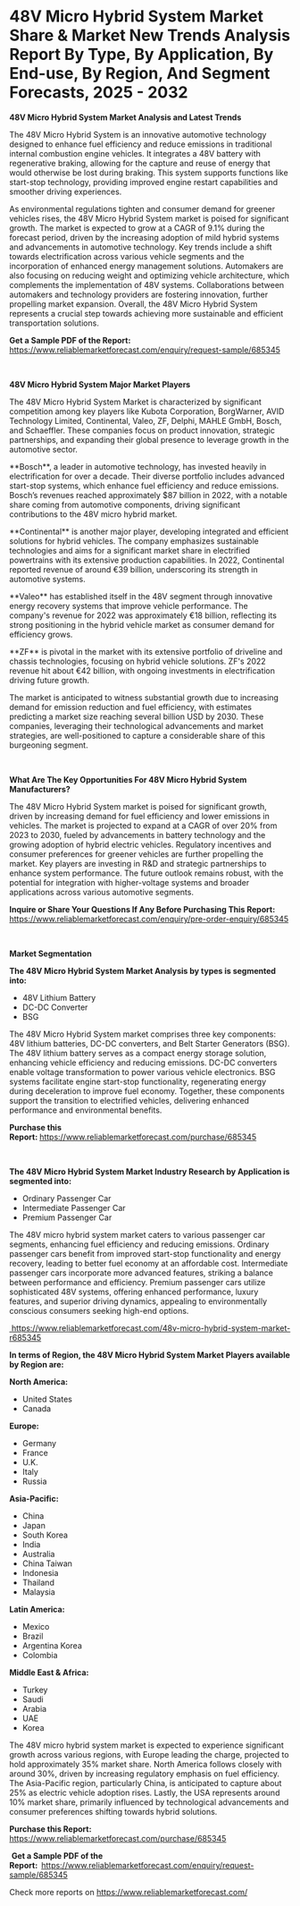 <p><h1>48V Micro Hybrid System Market Share & Market New Trends Analysis Report By Type, By Application, By End-use, By Region, And Segment Forecasts, 2025 - 2032</h1></p><p><strong>48V Micro Hybrid System Market Analysis and Latest Trends</strong></p>
<p><p>The 48V Micro Hybrid System is an innovative automotive technology designed to enhance fuel efficiency and reduce emissions in traditional internal combustion engine vehicles. It integrates a 48V battery with regenerative braking, allowing for the capture and reuse of energy that would otherwise be lost during braking. This system supports functions like start-stop technology, providing improved engine restart capabilities and smoother driving experiences. </p><p>As environmental regulations tighten and consumer demand for greener vehicles rises, the 48V Micro Hybrid System market is poised for significant growth. The market is expected to grow at a CAGR of 9.1% during the forecast period, driven by the increasing adoption of mild hybrid systems and advancements in automotive technology. Key trends include a shift towards electrification across various vehicle segments and the incorporation of enhanced energy management solutions. Automakers are also focusing on reducing weight and optimizing vehicle architecture, which complements the implementation of 48V systems. Collaborations between automakers and technology providers are fostering innovation, further propelling market expansion. Overall, the 48V Micro Hybrid System represents a crucial step towards achieving more sustainable and efficient transportation solutions.</p></p>
<p><strong>Get a Sample PDF of the Report:&nbsp;</strong> <a href="https://www.reliablemarketforecast.com/enquiry/request-sample/685345?utm_campaign=3203&utm_medium=2&utm_source=Github&utm_content=ia&utm_term=27032025&utm_id=48v-micro-hybrid-system">https://www.reliablemarketforecast.com/enquiry/request-sample/685345</a></p>
<p>&nbsp;</p>
<p><strong>48V Micro Hybrid System Major Market Players</strong></p>
<p><p>The 48V Micro Hybrid System Market is characterized by significant competition among key players like Kubota Corporation, BorgWarner, AVID Technology Limited, Continental, Valeo, ZF, Delphi, MAHLE GmbH, Bosch, and Schaeffler. These companies focus on product innovation, strategic partnerships, and expanding their global presence to leverage growth in the automotive sector.</p><p>**Bosch**, a leader in automotive technology, has invested heavily in electrification for over a decade. Their diverse portfolio includes advanced start-stop systems, which enhance fuel efficiency and reduce emissions. Bosch’s revenues reached approximately $87 billion in 2022, with a notable share coming from automotive components, driving significant contributions to the 48V micro hybrid market.</p><p>**Continental** is another major player, developing integrated and efficient solutions for hybrid vehicles. The company emphasizes sustainable technologies and aims for a significant market share in electrified powertrains with its extensive production capabilities. In 2022, Continental reported revenue of around €39 billion, underscoring its strength in automotive systems.</p><p>**Valeo** has established itself in the 48V segment through innovative energy recovery systems that improve vehicle performance. The company's revenue for 2022 was approximately €18 billion, reflecting its strong positioning in the hybrid vehicle market as consumer demand for efficiency grows.</p><p>**ZF** is pivotal in the market with its extensive portfolio of driveline and chassis technologies, focusing on hybrid vehicle solutions. ZF's 2022 revenue hit about €42 billion, with ongoing investments in electrification driving future growth.</p><p>The market is anticipated to witness substantial growth due to increasing demand for emission reduction and fuel efficiency, with estimates predicting a market size reaching several billion USD by 2030. These companies, leveraging their technological advancements and market strategies, are well-positioned to capture a considerable share of this burgeoning segment.</p></p>
<p>&nbsp;</p>
<p><strong>What Are The Key Opportunities For 48V Micro Hybrid System Manufacturers?</strong></p>
<p><p>The 48V Micro Hybrid System market is poised for significant growth, driven by increasing demand for fuel efficiency and lower emissions in vehicles. The market is projected to expand at a CAGR of over 20% from 2023 to 2030, fueled by advancements in battery technology and the growing adoption of hybrid electric vehicles. Regulatory incentives and consumer preferences for greener vehicles are further propelling the market. Key players are investing in R&D and strategic partnerships to enhance system performance. The future outlook remains robust, with the potential for integration with higher-voltage systems and broader applications across various automotive segments.</p></p>
<p><strong>Inquire or Share Your Questions If Any Before Purchasing This Report:</strong> <a href="https://www.reliablemarketforecast.com/enquiry/pre-order-enquiry/685345?utm_campaign=3203&utm_medium=2&utm_source=Github&utm_content=ia&utm_term=27032025&utm_id=48v-micro-hybrid-system">https://www.reliablemarketforecast.com/enquiry/pre-order-enquiry/685345</a></p>
<p>&nbsp;</p>
<p><strong>Market Segmentation</strong></p>
<p><strong>The 48V Micro Hybrid System Market Analysis by types is segmented into:</strong></p>
<p><ul><li>48V Lithium Battery</li><li>DC-DC Converter</li><li>BSG</li></ul></p>
<p><p>The 48V Micro Hybrid System market comprises three key components: 48V lithium batteries, DC-DC converters, and Belt Starter Generators (BSG). The 48V lithium battery serves as a compact energy storage solution, enhancing vehicle efficiency and reducing emissions. DC-DC converters enable voltage transformation to power various vehicle electronics. BSG systems facilitate engine start-stop functionality, regenerating energy during deceleration to improve fuel economy. Together, these components support the transition to electrified vehicles, delivering enhanced performance and environmental benefits.</p></p>
<p><strong>Purchase this Report:&nbsp;</strong><a href="https://www.reliablemarketforecast.com/purchase/685345?utm_campaign=3203&utm_medium=2&utm_source=Github&utm_content=ia&utm_term=27032025&utm_id=48v-micro-hybrid-system">https://www.reliablemarketforecast.com/purchase/685345</a></p>
<p>&nbsp;</p>
<p><strong>The 48V Micro Hybrid System Market Industry Research by Application is segmented into:</strong></p>
<p><ul><li>Ordinary Passenger Car</li><li>Intermediate Passenger Car</li><li>Premium Passenger Car</li></ul></p>
<p><p>The 48V micro hybrid system market caters to various passenger car segments, enhancing fuel efficiency and reducing emissions. Ordinary passenger cars benefit from improved start-stop functionality and energy recovery, leading to better fuel economy at an affordable cost. Intermediate passenger cars incorporate more advanced features, striking a balance between performance and efficiency. Premium passenger cars utilize sophisticated 48V systems, offering enhanced performance, luxury features, and superior driving dynamics, appealing to environmentally conscious consumers seeking high-end options.</p></p>
<p><a href="https://www.reliablemarketforecast.com/48v-micro-hybrid-system-market-r685345?utm_campaign=3203&utm_medium=2&utm_source=Github&utm_content=ia&utm_term=27032025&utm_id=48v-micro-hybrid-system">&nbsp;https://www.reliablemarketforecast.com/48v-micro-hybrid-system-market-r685345</a></p>
<p><strong>In terms of Region, the 48V Micro Hybrid System Market Players available by Region are:</strong></p>
<p>
    <p> <strong> North America: </strong>
        <ul>
            <li>United States</li>
            <li>Canada</li>
        </ul>
        </p> 
    <p> <strong> Europe: </strong>
        <ul>
            <li>Germany</li>
            <li>France</li>
            <li>U.K.</li>
            <li>Italy</li>
            <li>Russia</li>
        </ul>
        </p> 
    <p> <strong> Asia-Pacific: </strong>
        <ul>
            <li>China</li>
            <li>Japan</li>
            <li>South Korea</li>
            <li>India</li>
            <li>Australia</li>
            <li>China Taiwan</li>
            <li>Indonesia</li>
            <li>Thailand</li>
            <li>Malaysia</li>
        </ul>
        </p> 
    <p> <strong> Latin America: </strong>
        <ul>
            <li>Mexico</li>
            <li>Brazil</li>
            <li>Argentina Korea</li>
            <li>Colombia</li>
        </ul>
        </p> 
    <p> <strong> Middle East & Africa: </strong>
        <ul>
            <li>Turkey</li>
            <li>Saudi</li>
            <li>Arabia</li>
            <li>UAE</li>
            <li>Korea</li>
        </ul>
    </p>
    </p>
<p><p>The 48V micro hybrid system market is expected to experience significant growth across various regions, with Europe leading the charge, projected to hold approximately 35% market share. North America follows closely with around 30%, driven by increasing regulatory emphasis on fuel efficiency. The Asia-Pacific region, particularly China, is anticipated to capture about 25% as electric vehicle adoption rises. Lastly, the USA represents around 10% market share, primarily influenced by technological advancements and consumer preferences shifting towards hybrid solutions.</p></p>
<p><strong>Purchase this Report: </strong><a href="https://www.reliablemarketforecast.com/purchase/685345?utm_campaign=3203&utm_medium=2&utm_source=Github&utm_content=ia&utm_term=27032025&utm_id=48v-micro-hybrid-system">https://www.reliablemarketforecast.com/purchase/685345</a></p>
<p>&nbsp;<strong>Get a Sample PDF of the Report:&nbsp;&nbsp;</strong><a href="https://www.reliablemarketforecast.com/enquiry/request-sample/685345?utm_campaign=3203&utm_medium=2&utm_source=Github&utm_content=ia&utm_term=27032025&utm_id=48v-micro-hybrid-system">https://www.reliablemarketforecast.com/enquiry/request-sample/685345</a></p>
<p><strong></strong></p>
<p>Check more reports on <a href="https://www.reliablemarketforecast.com/?utm_campaign=3203&utm_medium=2&utm_source=Github&utm_content=ia&utm_term=27032025&utm_id=48v-micro-hybrid-system">https://www.reliablemarketforecast.com/</a></p>